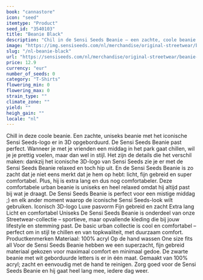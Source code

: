 ```yaml
---
book: "cannastore"
icon: "seed"
itemtype: "Product"
seed_id: "3540103"
title: "Beanie Black"
description: "Chil in de Sensi Seeds Beanie – een zachte, coole beanie met het iconische Sensi Seeds-logo in 3D. Super pasvorm. Koop nu online!"
image: "https://img.sensiseeds.com/nl/merchandise/original-streetwear/beanie-black-image.png"
slug: "/nl-beanie-black"
url: "https://sensiseeds.com/nl/merchandise/original-streetwear/beanie-black?a_aid=cannastore"
price: 12.9
currency: "eur"
number_of_seeds: 0
category: "T-Shirts"
flowering_min: 0
flowering_max: 0
strain_type: ""
climate_zone: ""
yield: ""
heigh_gain: ""
locale: "nl"
---
```

Chill in deze coole beanie. Een zachte, uniseks beanie met het iconische Sensi Seeds-logo er in 3D opgeborduurd. De Sensi Seeds Beanie past perfect. Wanneer je met je vrienden een middag in het park gaat chillen, wil je je prettig voelen, maar dan wel in stijl. Het zijn de details die het verschil maken: dankzij het iconische 3D-logo van Sensi Seeds zie je er met de Sensi Seeds Beanie relaxed en toch hip uit. En de Sensi Seeds Beanie is zo zacht dat je niet eens merkt dat je hem op hebt: licht, fijn gebreid en super comfortabel. Plus, hij is extra lang en dus nog comfortabeler. Deze comfortabele urban beanie is uniseks en heel relaxed omdat hij altijd past bij wat je draagt. De Sensi Seeds Beanie is perfect voor een mistige middag ;) en elk ander moment waarop de iconische Sensi Seeds-look wilt gebruiken. Iconisch 3D-logo Luxe pasvorm Fijn gebreid en zacht Extra lang Licht en comfortabel Uniseks De Sensi Seeds Beanie is onderdeel van onze Streetwear-collectie – sportieve, maar opvallende kleding die bij jouw lifestyle en stemming past. De basic urban collectie is cool en comfortabel – perfect om in stijl te chillen en van topkwaliteit, met duurzaam comfort. Productkenmerken Materiaal: 100% acryl Op de hand wassen One size fits all Voor de Sensi Seeds Beanie hebben we een superzacht, fijn gebreid materiaal gekozen voor maximaal comfort en minimaal gedoe. De zwarte beanie met wit geborduurde letters is er in één maat. Gemaakt van 100% acryl; zacht en eenvoudig met de hand te reinigen. Zorg goed voor de Sensi Seeds Beanie en hij gaat heel lang mee, iedere dag weer.

